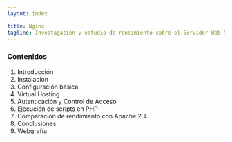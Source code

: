 ```yaml
---
layout: index

title: Nginx
tagline: Investagación y estudio de rendimiento sobre el Servidor Web Nginx
---
```


### Contenidos

1. Introducción
2. Instalación
3. Configuración básica
4. Virtual Hosting
5. Autenticación y Control de Acceso
6. Ejecución de scripts en PHP
7. Comparación de rendimiento con Apache 2.4
8. Conclusiones
9. Webgrafía
